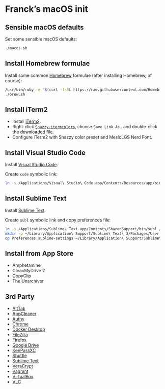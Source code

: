 # Franck’s macOS init

## Sensible macOS defaults

Set some sensible macOS defaults:

```bash
./macos.sh
```

## Install Homebrew formulae

Install some common [Homebrew](http://brew.sh/) formulae (after installing Homebrew, of course):

```bash
/usr/bin/ruby -e "$(curl -fsSL https://raw.githubusercontent.com/Homebrew/install/master/install)"
./brew.sh
```

## Install iTerm2

* Install [iTerm2](https://iterm2.com/downloads.html).
* Right-click [`Snazzy.itermcolors`](https://github.com/sindresorhus/iterm2-snazzy/raw/main/Snazzy.itermcolors), choose `Save Link As…` and double-click the downloaded file.
* Configure iTerm2 with Snazzy color preset and MesloLGS Nerd Font.

## Install Visual Studio Code

Install [Visual Studio Code](https://code.visualstudio.com/download).

Create `code` symbolic link:

```bash
ln -s /Applications/Visual\ Studio\ Code.app/Contents/Resources/app/bin/code /usr/local/bin/code
```

## Install Sublime Text

Install [Sublime Text](https://www.sublimetext.com/3).

Create `subl` symbolic link and copy preferences file:

```bash
ln -s /Applications/Sublime\ Text.app/Contents/SharedSupport/bin/subl /usr/local/bin/subl
mkdir -p ~/Library/Application\ Support/Sublime\ Text\ 3/Packages/User
cp Preferences.sublime-settings ~/Library/Application\ Support/Sublime\ Text\ 3/Packages/User/
```

## Install from App Store

* Amphetamine
* CleanMyDrive 2
* CopyClip
* The Unarchiver

## 3rd Party

* [AltTab](https://alt-tab-macos.netlify.app/)
* [AppCleaner](https://freemacsoft.net/appcleaner/)
* [Authy](https://authy.com/download/)
* [Chrome](https://www.google.com/chrome/)
* [Docker Desktop](https://www.docker.com/products/docker-desktop)
* [FileZilla](https://filezilla-project.org/download.php?type=client)
* [Firefox](https://www.mozilla.org/fr/firefox/new/)
* [Google Drive](https://www.google.com/intl/fr_ALL/drive/download/)
* [KeePassXC](https://keepassxc.org/download/)
* [Shuttle](http://fitztrev.github.io/shuttle/)
* [Sublime Text](https://www.sublimetext.com/download)
* [VeraCrypt](https://www.veracrypt.fr/en/Downloads.html)
* [Vagrant](https://www.vagrantup.com/downloads)
* [VirtualBox](https://www.virtualbox.org/wiki/Downloads)
* [VLC](https://www.videolan.org/vlc/)

